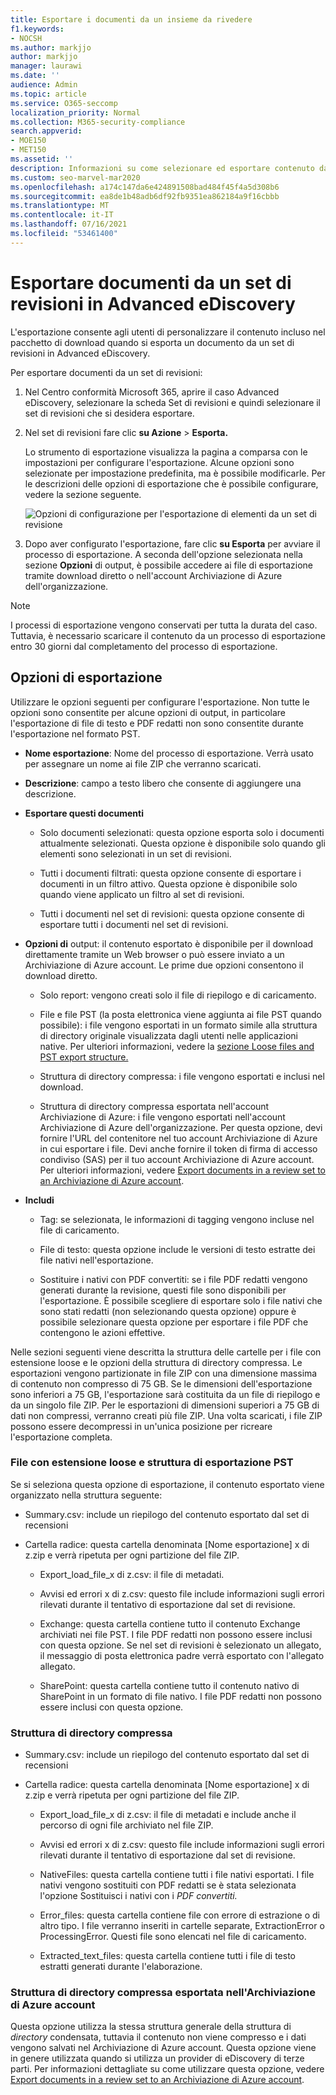```yaml
---
title: Esportare i documenti da un insieme da rivedere
f1.keywords:
- NOCSH
ms.author: markjjo
author: markjjo
manager: laurawi
ms.date: ''
audience: Admin
ms.topic: article
ms.service: O365-seccomp
localization_priority: Normal
ms.collection: M365-security-compliance
search.appverid:
- MOE150
- MET150
ms.assetid: ''
description: Informazioni su come selezionare ed esportare contenuto da un set Advanced eDiscovery per presentazioni o recensioni esterne.
ms.custom: seo-marvel-mar2020
ms.openlocfilehash: a174c147da6e424891508bad484f45f4a5d308b6
ms.sourcegitcommit: ea8de1b48adb6df92fb9351ea862184a9f16cbbb
ms.translationtype: MT
ms.contentlocale: it-IT
ms.lasthandoff: 07/16/2021
ms.locfileid: "53461400"
---
```

# <a name="export-documents-from-a-review-set-in-advanced-ediscovery"></a>Esportare documenti da un set di revisioni in Advanced eDiscovery

L'esportazione consente agli utenti di personalizzare il contenuto incluso nel pacchetto di download quando si esporta un documento da un set di revisioni in Advanced eDiscovery.

Per esportare documenti da un set di revisioni:

1. Nel Centro conformità Microsoft 365, aprire il caso Advanced eDiscovery, selezionare la  scheda Set di revisioni e quindi selezionare il set di revisioni che si desidera esportare.

2. Nel set di revisioni fare clic **su Azione**  >  **Esporta.**

   Lo strumento di esportazione visualizza la pagina a comparsa con le impostazioni per configurare l'esportazione. Alcune opzioni sono selezionate per impostazione predefinita, ma è possibile modificarle. Per le descrizioni delle opzioni di esportazione che è possibile configurare, vedere la sezione seguente.

   ![Opzioni di configurazione per l'esportazione di elementi da un set di revisione](../media/bcfc72c7-4a01-4697-9e16-2965b7f04fdb.png)

3. Dopo aver configurato l'esportazione, fare clic **su Esporta** per avviare il processo di esportazione. A seconda dell'opzione selezionata nella sezione **Opzioni** di output, è possibile accedere ai file di esportazione tramite download diretto o nell'account Archiviazione di Azure dell'organizzazione.

> [!NOTE]
> I processi di esportazione vengono conservati per tutta la durata del caso. Tuttavia, è necessario scaricare il contenuto da un processo di esportazione entro 30 giorni dal completamento del processo di esportazione.

## <a name="export-options"></a>Opzioni di esportazione

Utilizzare le opzioni seguenti per configurare l'esportazione. Non tutte le opzioni sono consentite per alcune opzioni di output, in particolare l'esportazione di file di testo e PDF redatti non sono consentite durante l'esportazione nel formato PST.

- **Nome esportazione**: Nome del processo di esportazione. Verrà usato per assegnare un nome ai file ZIP che verranno scaricati.

- **Descrizione**: campo a testo libero che consente di aggiungere una descrizione.

- **Esportare questi documenti**

  - Solo documenti selezionati: questa opzione esporta solo i documenti attualmente selezionati. Questa opzione è disponibile solo quando gli elementi sono selezionati in un set di revisioni.
  
  - Tutti i documenti filtrati: questa opzione consente di esportare i documenti in un filtro attivo. Questa opzione è disponibile solo quando viene applicato un filtro al set di revisioni.
  
  - Tutti i documenti nel set di revisioni: questa opzione consente di esportare tutti i documenti nel set di revisioni.

- **Opzioni di** output: il contenuto esportato è disponibile per il download direttamente tramite un Web browser o può essere inviato a un Archiviazione di Azure account. Le prime due opzioni consentono il download diretto.
  
  - Solo report: vengono creati solo il file di riepilogo e di caricamento.
  
  - File e file PST (la posta elettronica viene aggiunta ai file PST quando possibile): i file vengono esportati in un formato simile alla struttura di directory originale visualizzata dagli utenti nelle applicazioni native.  Per ulteriori informazioni, vedere la [sezione Loose files and PST export structure.](#loose-files-and-pst-export-structure)
  
  - Struttura di directory compressa: i file vengono esportati e inclusi nel download.
  
  - Struttura di directory compressa esportata nell'account Archiviazione di Azure: i file vengono esportati nell'account Archiviazione di Azure dell'organizzazione. Per questa opzione, devi fornire l'URL del contenitore nel tuo account Archiviazione di Azure in cui esportare i file. Devi anche fornire il token di firma di accesso condiviso (SAS) per il tuo account Archiviazione di Azure account. Per ulteriori informazioni, vedere [Export documents in a review set to an Archiviazione di Azure account](download-export-jobs.md).

- **Includi**
  
  - Tag: se selezionata, le informazioni di tagging vengono incluse nel file di caricamento.
  
  - File di testo: questa opzione include le versioni di testo estratte dei file nativi nell'esportazione.
  
  - Sostituire i nativi con PDF convertiti: se i file PDF redatti vengono generati durante la revisione, questi file sono disponibili per l'esportazione. È possibile scegliere di esportare solo i file nativi che sono stati redatti (non selezionando questa opzione) oppure è possibile selezionare questa opzione per esportare i file PDF che contengono le azioni effettive.

Nelle sezioni seguenti viene descritta la struttura delle cartelle per i file con estensione loose e le opzioni della struttura di directory compressa. Le esportazioni vengono partizionate in file ZIP con una dimensione massima di contenuto non compresso di 75 GB. Se le dimensioni dell'esportazione sono inferiori a 75 GB, l'esportazione sarà costituita da un file di riepilogo e da un singolo file ZIP. Per le esportazioni di dimensioni superiori a 75 GB di dati non compressi, verranno creati più file ZIP. Una volta scaricati, i file ZIP possono essere decompressi in un'unica posizione per ricreare l'esportazione completa.

### <a name="loose-files-and-pst-export-structure"></a>File con estensione loose e struttura di esportazione PST

Se si seleziona questa opzione di esportazione, il contenuto esportato viene organizzato nella struttura seguente:

- Summary.csv: include un riepilogo del contenuto esportato dal set di recensioni

- Cartella radice: questa cartella denominata [Nome esportazione] x di z.zip e verrà ripetuta per ogni partizione del file ZIP.
  
  - Export_load_file_x di z.csv: il file di metadati.
  
  - Avvisi ed errori x di z.csv: questo file include informazioni sugli errori rilevati durante il tentativo di esportazione dal set di revisione.
  
  - Exchange: questa cartella contiene tutto il contenuto Exchange archiviati nei file PST. I file PDF redatti non possono essere inclusi con questa opzione. Se nel set di revisioni è selezionato un allegato, il messaggio di posta elettronica padre verrà esportato con l'allegato allegato.
  
  - SharePoint: questa cartella contiene tutto il contenuto nativo di SharePoint in un formato di file nativo. I file PDF redatti non possono essere inclusi con questa opzione.

### <a name="condensed-directory-structure"></a>Struttura di directory compressa

- Summary.csv: include un riepilogo del contenuto esportato dal set di recensioni

- Cartella radice: questa cartella denominata [Nome esportazione] x di z.zip e verrà ripetuta per ogni partizione del file ZIP.
  
  - Export_load_file_x di z.csv: il file di metadati e include anche il percorso di ogni file archiviato nel file ZIP.
  
  - Avvisi ed errori x di z.csv: questo file include informazioni sugli errori rilevati durante il tentativo di esportazione dal set di revisione.

  - NativeFiles: questa cartella contiene tutti i file nativi esportati. I file nativi vengono sostituiti con PDF redatti se è stata selezionata l'opzione Sostituisci i nativi con i *PDF convertiti.*
  
  - Error_files: questa cartella contiene file con errore di estrazione o di altro tipo. I file verranno inseriti in cartelle separate, ExtractionError o ProcessingError. Questi file sono elencati nel file di caricamento.

  - Extracted_text_files: questa cartella contiene tutti i file di testo estratti generati durante l'elaborazione.

### <a name="condensed-directory-structure-exported-to-your-azure-storage-account"></a>Struttura di directory compressa esportata nell'Archiviazione di Azure account

Questa opzione utilizza la stessa struttura generale della struttura di *directory* condensata, tuttavia il contenuto non viene compresso e i dati vengono salvati nel Archiviazione di Azure account. Questa opzione viene in genere utilizzata quando si utilizza un provider di eDiscovery di terze parti. Per informazioni dettagliate su come utilizzare questa opzione, vedere [Export documents in a review set to an Archiviazione di Azure account](download-export-jobs.md).
